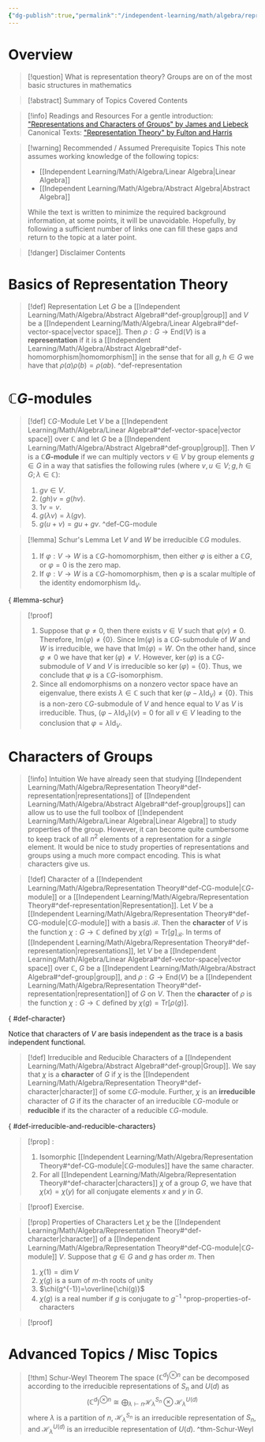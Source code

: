 ```yaml
---
{"dg-publish":true,"permalink":"/independent-learning/math/algebra/representation-theory/","created":"2025-01-10T20:43:08.711-07:00","updated":"2025-03-14T20:49:18.850-06:00"}
---
```


# Overview
>[!question] What is representation theory?
>Groups are on of the most basic structures in mathematics

> [!abstract] Summary of Topics Covered
> Contents

> [!info] Readings and Resources
> For a gentle introduction: ["Representations and Characters of Groups" by James and Liebeck](https://www.cambridge.org/core/books/representations-and-characters-of-groups/9F525E6ACAC7FFADFDBDECE98C115F40)
> Canonical Texts: ["Representation Theory" by Fulton and Harris](https://link.springer.com/book/10.1007/978-1-4612-0979-9)


> [!warning] Recommended / Assumed Prerequisite Topics
> This note assumes working knowledge of the following topics:
> - [[Independent Learning/Math/Algebra/Linear Algebra\|Linear Algebra]]
> - [[Independent Learning/Math/Algebra/Abstract Algebra\|Abstract Algebra]]
>
> While the text is written to minimize the required background information, at some points, it will be unavoidable. Hopefully, by following a sufficient number of links one can fill these gaps and return to the topic at a later point.

> [!danger] Disclaimer
> Contents

# Basics of Representation Theory

>[!def] Representation
>Let $G$ be a [[Independent Learning/Math/Algebra/Abstract Algebra#^def-group\|group]] and $V$ be a [[Independent Learning/Math/Algebra/Linear Algebra#^def-vector-space\|vector space]]. Then $\rho:G\rightarrow \mathrm{End}(V)$ is a **representation** if it is a [[Independent Learning/Math/Algebra/Abstract Algebra#^def-homomorphism\|homomorphism]] in the sense that for all $g,h\in G$ we have that $\rho(a)\rho(b)=\rho(ab$). 
>^def-representation

# $\mathbb{C}G$-modules


> [!def] $\mathbb{C}G$-Module
> Let $V$ be a [[Independent Learning/Math/Algebra/Linear Algebra#^def-vector-space\|vector space]] over $\mathbb{C}$ and let $G$ be a [[Independent Learning/Math/Algebra/Abstract Algebra#^def-group\|group]]. Then $V$ is a **$\mathbb{C}G$-module** if we can multiply vectors $v\in V$ by group elements $g\in G$ in a way that satisfies the following rules (where $v,u\in V; g,h\in G; \lambda\in \mathbb{C}$):
> 1. $gv\in V$.
> 2. $(gh)v=g(hv)$.
> 3. $1v=v$.
> 4. $g(\lambda v)=\lambda(gv)$.
> 5. $g(u+v)=gu+gv$.
>^def-CG-module



> [!lemma] Schur's Lemma
> Let $V$ and $W$ be irreducible $\mathbb{C}G$ modules.
> 1. If $\varphi:V \rightarrow W$ is a $\mathbb{C}G$-homomorphism, then either $\varphi$ is either a $\mathbb{C}G$, or $\varphi=0$ is the zero map.
> 2. If $\varphi:V\rightarrow W$ is a $\mathbb{C}G$-homomorphism, then $\varphi$ is a scalar multiple of the identity endomorphism $\mathrm{Id}_{V}$.
>
{ #lemma-schur}


> [!proof] 
> 1. Suppose that $\varphi\neq 0$, then there exists $v\in V$ such that $\varphi(v)\neq 0$. Therefore, $\mathrm{Im}(\varphi)\neq \{0\}$. Since $\mathrm{Im}(\varphi)$ is a $\mathbb{C}G$-submodule of $W$ and $W$ is irreducible, we have that $\mathrm{Im}(\varphi)=W$. On the other hand, since $\varphi\neq 0$ we have that $\ker(\varphi)\neq V$. However, $\ker(\varphi)$ is a $\mathbb{C}G$-submodule of $V$ and $V$ is irreducible so $\ker(\varphi)=\{0\}$. Thus, we conclude that $\varphi$ is a $\mathbb{C}G$-isomorphism.
> 2. Since all endomorphisms on a nonzero vector space have an eigenvalue, there exists $\lambda \in \mathbb{C}$ such that $\ker(\varphi-\lambda\mathrm{Id}_{V})\neq \{0\}$. This is a non-zero $\mathbb{C}G$-submodule of $V$ and hence equal to $V$ as $V$ is irreducible. Thus, $(\varphi-\lambda\mathrm{Id}_{V})(v)=0$ for all $v\in V$ leading to the conclusion that $\varphi=\lambda \mathrm{Id}_{V}$.

# Characters of Groups


> [!info] Intuition
> We have already seen that studying [[Independent Learning/Math/Algebra/Representation Theory#^def-representation\|representations]] of [[Independent Learning/Math/Algebra/Abstract Algebra#^def-group\|groups]] can allow us to use the full toolbox of [[Independent Learning/Math/Algebra/Linear Algebra\|Linear Algebra]] to study properties of the group. However, it can become quite cumbersome to keep track of all $n^{2}$ elements of a representation for a *single* element. It would be nice to study properties of representations and groups using a much more compact encoding. This is what characters give us.


> [!def] Character of a [[Independent Learning/Math/Algebra/Representation Theory#^def-CG-module\|$\mathbb{C}G$-module]] or a [[Independent Learning/Math/Algebra/Representation Theory#^def-representation\|Representation]].
> Let $V$ be a [[Independent Learning/Math/Algebra/Representation Theory#^def-CG-module\|$\mathbb{C}G$-module]] with a basis $\mathcal{B}$. Then the **character** of $V$ is the function $\chi:G\to \mathbb{C}$ defined by $\chi(g)=\mathrm{Tr}\left[ g \right]_{\mathcal{B}}$. In terms of [[Independent Learning/Math/Algebra/Representation Theory#^def-representation\|representations]], let $V$ be a [[Independent Learning/Math/Algebra/Linear Algebra#^def-vector-space\|vector space]] over $\mathbb{C}$, $G$ be a [[Independent Learning/Math/Algebra/Abstract Algebra#^def-group\|group]], and $\rho:G\to \mathrm{End}(V)$ be a [[Independent Learning/Math/Algebra/Representation Theory#^def-representation\|representation]] of $G$ on $V$. Then the **character** of $\rho$ is the function $\chi:G\to \mathbb{C}$ defined by $\chi(g)=\mathrm{Tr}\left[ \rho(g) \right]$.
>
{ #def-character}


Notice that characters of $V$ are basis independent as the trace is a basis independent functional.

> [!def] Irreducible and Reducible Characters of a [[Independent Learning/Math/Algebra/Abstract Algebra#^def-group\|Group]].
> We say that $\chi$ is a **character** of $G$ if $\chi$ is the [[Independent Learning/Math/Algebra/Representation Theory#^def-character\|character]] of some $\mathbb{C}G$-module. Further, $\chi$ is an **irreducible** character of $G$ if its the character of an irreducible $\mathbb{C}G$-module or **reducible** if its the character of a reducible $\mathbb{C}G$-module.
>
{ #def-irreducible-and-reducible-characters}


> [!prop] :
> 1. Isomorphic [[Independent Learning/Math/Algebra/Representation Theory#^def-CG-module\|$\mathbb{C}G$-modules]] have the same character.
> 2. For all [[Independent Learning/Math/Algebra/Representation Theory#^def-character\|characters]] $\chi$ of a group $G$, we have that $\chi(x)=\chi(y)$ for all conjugate elements $x$ and $y$ in $G$.

> [!proof]
> Exercise.



> [!prop] Properties of Characters
> Let $\chi$ be the [[Independent Learning/Math/Algebra/Representation Theory#^def-character\|character]] of a [[Independent Learning/Math/Algebra/Representation Theory#^def-CG-module\|$\mathbb{C}G$-module]] $V$. Suppose that $g\in G$ and $g$ has order $m$. Then
> 1. $\chi(1)=\dim V$
> 2. $\chi(g)$ is a sum of $m$-th roots of unity
> 3. $\chi(g^{-1})=\overline{\chi(g)}$
> 4. $\chi(g)$ is a real number if $g$ is conjugate to $g^{-1}$
>^prop-properties-of-characters


> [!proof]
> 







# Advanced Topics / Misc Topics



> [!thm] Schur-Weyl Theorem
> The space $(\mathbb{C}^{d})^{\otimes n}$ can be decomposed according to the irreducible representations of $S_{n}$ and $U(d)$ as
> $$
(\mathbb{C}^{d})^{\otimes n}\cong\bigoplus_{\lambda \vdash n} \mathcal{H}_{\lambda}^{S_{n}}\otimes \mathcal{H}_{\lambda}^{U(d)}
>$$
>where $\lambda$ is a partition of $n$, $\mathcal{H}_{\lambda}^{S_{n}}$ is an irreducible representation of $S_{n}$, and $\mathcal{H}_{\lambda}^{U(d)}$ is an irreducible representation of $U(d)$.
>^thm-Schur-Weyl
